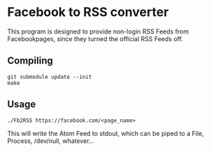 Facebook to RSS converter
==============

This program is designed to provide non-login RSS Feeds from Facebookpages,
since they turned the official RSS Feeds off.

Compiling
--------------

```shell
git submodule update --init
make
```

Usage
--------------
```shell
./Fb2RSS https://facebook.com/<page_name>
```
This will write the Atom Feed to stdout, which can be piped to a File, Process, /dev/null, whatever...


